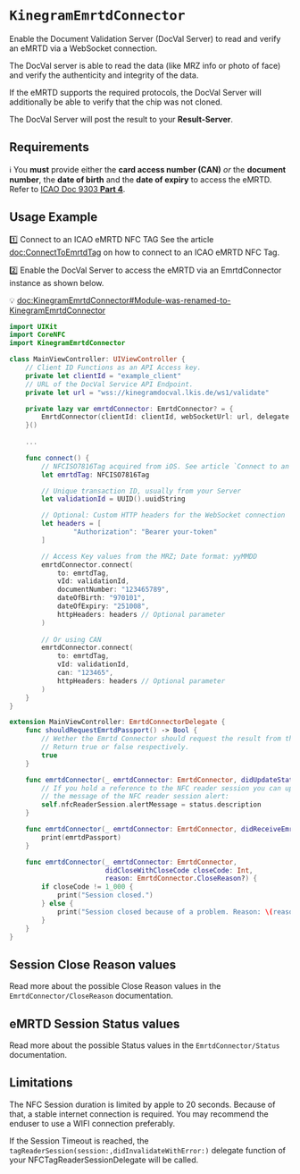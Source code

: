 # ``KinegramEmrtdConnector``

Enable the Document Validation Server (DocVal Server) to read and verify an eMRTD via a WebSocket
connection.

The DocVal server is able to read the data (like MRZ info or photo of face) and verify the
authenticity and integrity of the data.

If the eMRTD supports the required protocols, the DocVal Server will additionally be able to verify
that the chip was not cloned.

The DocVal Server will post the result to your **Result-Server**.

## Requirements

ℹ️ You **must** provide either the **card access number (CAN)** _or_ the **document number**, the
**date of birth** and the **date of expiry** to access the eMRTD.
Refer to [ICAO Doc 9303 **Part 4**][icao9303].

## Usage Example

1️⃣ Connect to an ICAO eMRTD NFC TAG
See the article <doc:ConnectToEmrtdTag> on how to connect to an ICAO eMRTD NFC Tag.

2️⃣ Enable the DocVal Server to access the eMRTD via an
EmrtdConnector instance as shown below.

💡 <doc:KinegramEmrtdConnector#Module-was-renamed-to-KinegramEmrtdConnector>

```swift
import UIKit
import CoreNFC
import KinegramEmrtdConnector

class MainViewController: UIViewController {
    // Client ID Functions as an API Access key.
    private let clientId = "example_client"
    // URL of the DocVal Service API Endpoint.
    private let url = "wss://kinegramdocval.lkis.de/ws1/validate"

    private lazy var emrtdConnector: EmrtdConnector? = {
        EmrtdConnector(clientId: clientId, webSocketUrl: url, delegate: self)
    }()
    
    ...

    func connect() {
        // NFCISO7816Tag acquired from iOS. See article `Connect to an ICAO eMRTD NFC TAG`.
        let emrtdTag: NFCISO7816Tag

        // Unique transaction ID, usually from your Server
        let validationId = UUID().uuidString

        // Optional: Custom HTTP headers for the WebSocket connection
        let headers = [
                "Authorization": "Bearer your-token"
        ]

        // Access Key values from the MRZ; Date format: yyMMDD
        emrtdConnector.connect(
            to: emrtdTag,
            vId: validationId,
            documentNumber: "123465789",
            dateOfBirth: "970101",
            dateOfExpiry: "251008",
            httpHeaders: headers // Optional parameter
        )
        
        // Or using CAN
        emrtdConnector.connect(
            to: emrtdTag,
            vId: validationId,
            can: "123465",
            httpHeaders: headers // Optional parameter
        )
    }
}

extension MainViewController: EmrtdConnectorDelegate {
    func shouldRequestEmrtdPassport() -> Bool {
        // Wether the Emrtd Connector should request the result from the DocVal Server.
        // Return true or false respectively.
        true
    }

    func emrtdConnector(_ emrtdConnector: EmrtdConnector, didUpdateStatus status: EmrtdConnector.Status) {
        // If you hold a reference to the NFC reader session you can update
        // the message of the NFC reader session alert:
        self.nfcReaderSession.alertMessage = status.description
    }

    func emrtdConnector(_ emrtdConnector: EmrtdConnector, didReceiveEmrtdPassport emrtdPassport: EmrtdPassport?) {
        print(emrtdPassport)
    }

    func emrtdConnector(_ emrtdConnector: EmrtdConnector,
                        didCloseWithCloseCode closeCode: Int,
                        reason: EmrtdConnector.CloseReason?) {
        if closeCode != 1_000 {
            print("Session closed.")
        } else {
            print("Session closed because of a problem. Reason: \(reason?.description ?? "")")
        }
    }
}
```

## Session Close Reason values

Read more about the possible Close Reason values in the ``EmrtdConnector/CloseReason`` documentation.

## eMRTD Session Status values

Read more about the possible Status values in the ``EmrtdConnector/Status`` documentation.


## Limitations

The NFC Session duration is limited by apple to 20 seconds. Because of that, a stable internet
connection is required. You may recommend the enduser to use a WIFI connection preferably.

If the Session Timeout is reached, the `tagReaderSession(session:,didInvalidateWithError:)` delegate
function of your NFCTagReaderSessionDelegate will be called.

[icao9303]: https://www.icao.int/publications/pages/publication.aspx?docnum=9303
